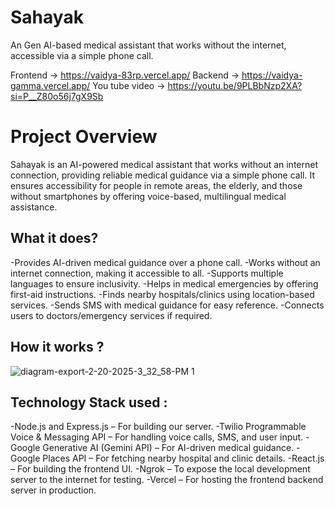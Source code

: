 # Sahayak
An Gen AI-based medical assistant that works without the internet, accessible via a simple phone call.

Frontend -> https://vaidya-83rp.vercel.app/
Backend -> https://vaidya-gamma.vercel.app/
You tube video -> https://youtu.be/9PLBbNzp2XA?si=P__Z80o56j7gX9Sb

# Project Overview
Sahayak is an AI-powered medical assistant that works without an internet connection, providing reliable medical guidance via a simple phone call. It ensures accessibility for people in remote areas, the elderly, and those without smartphones by offering voice-based, multilingual medical assistance.


## What it does?

-Provides AI-driven medical guidance over a phone call.
-Works without an internet connection, making it accessible to all.
-Supports multiple languages to ensure inclusivity.
-Helps in medical emergencies by offering first-aid instructions.
-Finds nearby hospitals/clinics using location-based services.
-Sends SMS with medical guidance for easy reference.
-Connects users to doctors/emergency services if required.

## How it works ?
![diagram-export-2-20-2025-3_32_58-PM 1](https://github.com/user-attachments/assets/512e5656-d649-487f-a26c-05cd587d5339)

## Technology Stack used :

-Node.js and Express.js – For building our server.
-Twilio Programmable Voice & Messaging API – For handling voice calls, SMS, and user input.
-Google Generative AI (Gemini API) – For AI-driven medical guidance.
-Google Places API  – For fetching nearby hospital and clinic details.
-React.js – For building the frontend UI.
-Ngrok – To expose the local development server to the internet for testing.
-Vercel – For hosting the frontend backend server in production.

